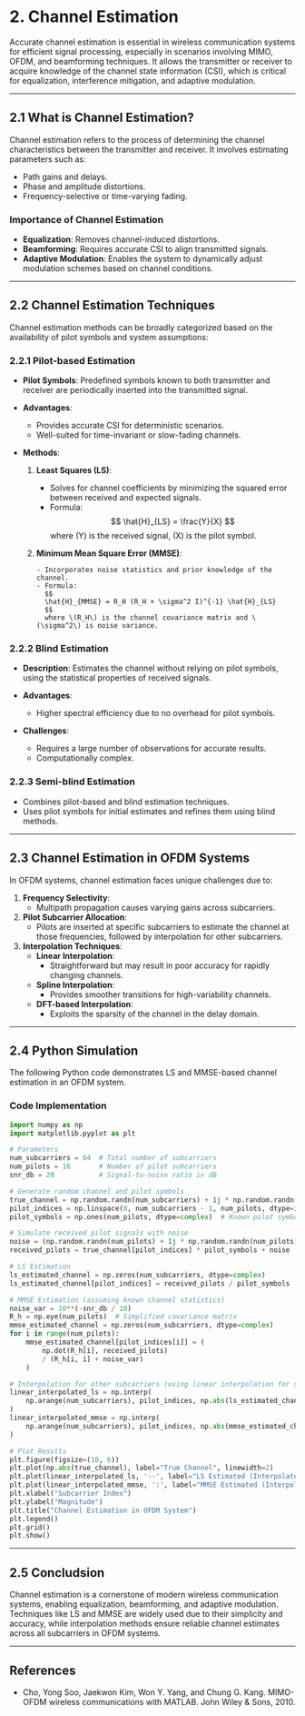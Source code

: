 # **2. Channel Estimation**

Accurate channel estimation is essential in wireless communication systems for efficient signal processing, especially in scenarios involving MIMO, OFDM, and beamforming techniques. It allows the transmitter or receiver to acquire knowledge of the channel state information (CSI), which is critical for equalization, interference mitigation, and adaptive modulation.

---

## **2.1 What is Channel Estimation?**

Channel estimation refers to the process of determining the channel characteristics between the transmitter and receiver. It involves estimating parameters such as:

  - Path gains and delays.
  - Phase and amplitude distortions.
  - Frequency-selective or time-varying fading.

### Importance of Channel Estimation
- **Equalization**: Removes channel-induced distortions.
- **Beamforming**: Requires accurate CSI to align transmitted signals.
- **Adaptive Modulation**: Enables the system to dynamically adjust modulation schemes based on channel conditions.

---

## **2.2 Channel Estimation Techniques**

Channel estimation methods can be broadly categorized based on the availability of pilot symbols and system assumptions:

### **2.2.1 Pilot-based Estimation**
- **Pilot Symbols**: Predefined symbols known to both transmitter and receiver are periodically inserted into the transmitted signal.
- **Advantages**:

    - Provides accurate CSI for deterministic scenarios.
    - Well-suited for time-invariant or slow-fading channels.

- **Methods**:

    1. **Least Squares (LS)**:

         - Solves for channel coefficients by minimizing the squared error between received and expected signals.
         - Formula:
           $$
           \hat{H}_{LS} = \frac{Y}{X}
           $$
           where \(Y\) is the received signal, \(X\) is the pilot symbol.

  2. **Minimum Mean Square Error (MMSE)**:
       
         - Incorporates noise statistics and prior knowledge of the channel.
         - Formula:
           $$
           \hat{H}_{MMSE} = R_H (R_H + \sigma^2 I)^{-1} \hat{H}_{LS}
           $$
           where \(R_H\) is the channel covariance matrix and \(\sigma^2\) is noise variance.

### **2.2.2 Blind Estimation**
- **Description**: Estimates the channel without relying on pilot symbols, using the statistical properties of received signals.
- **Advantages**:
    
    - Higher spectral efficiency due to no overhead for pilot symbols.

- **Challenges**:
    
    - Requires a large number of observations for accurate results.
    - Computationally complex.

### **2.2.3 Semi-blind Estimation**
- Combines pilot-based and blind estimation techniques.
- Uses pilot symbols for initial estimates and refines them using blind methods.

---

## **2.3 Channel Estimation in OFDM Systems**

In OFDM systems, channel estimation faces unique challenges due to:
1. **Frequency Selectivity**:
   - Multipath propagation causes varying gains across subcarriers.
2. **Pilot Subcarrier Allocation**:
   - Pilots are inserted at specific subcarriers to estimate the channel at those frequencies, followed by interpolation for other subcarriers.
3. **Interpolation Techniques**:
   - **Linear Interpolation**:
     - Straightforward but may result in poor accuracy for rapidly changing channels.
   - **Spline Interpolation**:
     - Provides smoother transitions for high-variability channels.
   - **DFT-based Interpolation**:
     - Exploits the sparsity of the channel in the delay domain.

---

## **2.4 Python Simulation**

The following Python code demonstrates LS and MMSE-based channel estimation in an OFDM system.

### **Code Implementation**
``` py
import numpy as np
import matplotlib.pyplot as plt

# Parameters
num_subcarriers = 64  # Total number of subcarriers
num_pilots = 16       # Number of pilot subcarriers
snr_db = 20           # Signal-to-noise ratio in dB

# Generate random channel and pilot symbols
true_channel = np.random.randn(num_subcarriers) + 1j * np.random.randn(num_subcarriers)
pilot_indices = np.linspace(0, num_subcarriers - 1, num_pilots, dtype=int)
pilot_symbols = np.ones(num_pilots, dtype=complex)  # Known pilot symbols

# Simulate received pilot signals with noise
noise = (np.random.randn(num_pilots) + 1j * np.random.randn(num_pilots)) * 10**(-snr_db / 20)
received_pilots = true_channel[pilot_indices] * pilot_symbols + noise

# LS Estimation
ls_estimated_channel = np.zeros(num_subcarriers, dtype=complex)
ls_estimated_channel[pilot_indices] = received_pilots / pilot_symbols

# MMSE Estimation (assuming known channel statistics)
noise_var = 10**(-snr_db / 10)
R_h = np.eye(num_pilots)  # Simplified covariance matrix
mmse_estimated_channel = np.zeros(num_subcarriers, dtype=complex)
for i in range(num_pilots):
    mmse_estimated_channel[pilot_indices[i]] = (
        np.dot(R_h[i], received_pilots)
        / (R_h[i, i] + noise_var)
    )

# Interpolation for other subcarriers (using linear interpolation for simplicity)
linear_interpolated_ls = np.interp(
    np.arange(num_subcarriers), pilot_indices, np.abs(ls_estimated_channel[pilot_indices])
)
linear_interpolated_mmse = np.interp(
    np.arange(num_subcarriers), pilot_indices, np.abs(mmse_estimated_channel[pilot_indices])
)

# Plot Results
plt.figure(figsize=(10, 6))
plt.plot(np.abs(true_channel), label="True Channel", linewidth=2)
plt.plot(linear_interpolated_ls, '--', label="LS Estimated (Interpolated)")
plt.plot(linear_interpolated_mmse, ':', label="MMSE Estimated (Interpolated)")
plt.xlabel("Subcarrier Index")
plt.ylabel("Magnitude")
plt.title("Channel Estimation in OFDM System")
plt.legend()
plt.grid()
plt.show()
```

---

## **2.5 Concludsion**
Channel estimation is a cornerstone of modern wireless communication systems, enabling equalization, beamforming, and adaptive modulation. Techniques like LS and MMSE are widely used due to their simplicity and accuracy, while interpolation methods ensure reliable channel estimates across all subcarriers in OFDM systems.

---

## **References**
- Cho, Yong Soo, Jaekwon Kim, Won Y. Yang, and Chung G. Kang. MIMO-OFDM wireless communications with MATLAB. John Wiley & Sons, 2010.
